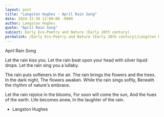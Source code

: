 ```yaml
---
layout: post
title: "Langston Hughes - April Rain Song"
date: 2024-12-30 12:00:00 -0000
author: Langston Hughes
quote: "April Rain Song"
subject: Early Eco-Poetry and Nature (Early 20th century)
permalink: /Early Eco-Poetry and Nature (Early 20th century)/Langston Hughes/Langston Hughes - April Rain Song
---
```


April Rain Song

Let the rain kiss you.
Let the rain beat upon your head with silver liquid drops.
Let the rain sing you a lullaby.

The rain puts softeners in the air.
The rain brings the flowers and the trees.
In the dark night,
The flowers awaken.
While the rain sings softly,
Beneath the rhythm of nature's embrace.

Let the rain rejoice in the blooms,
For soon will come the sun,
And the hues of the earth.
Life becomes anew,
In the laughter of the rain.

- Langston Hughes
